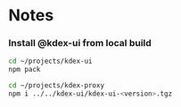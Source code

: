 # Notes

### Install @kdex-ui from local build

```bash
cd ~/projects/kdex-ui
npm pack

cd ~/projects/kdex-proxy
npm i ../../kdex-ui/kdex-ui-<version>.tgz         
```
